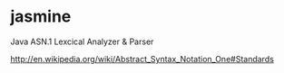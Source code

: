jasmine
=======

Java ASN.1 Lexcical Analyzer & Parser

http://en.wikipedia.org/wiki/Abstract_Syntax_Notation_One#Standards
